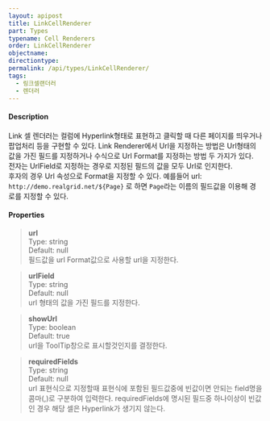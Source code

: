 ```yaml
---
layout: apipost
title: LinkCellRenderer
part: Types
typename: Cell Renderers
order: LinkCellRenderer
objectname: 
directiontype: 
permalink: /api/types/LinkCellRenderer/
tags:
  - 링크셀랜더러
  - 렌더러
---
```



#### Description

Link 셀 렌더러는 컬럼에 Hyperlink형태로 표현하고 클릭할 때 다른 페이지를 띄우거나 팝업처리 등을 구현할 수 있다. Link Renderer에서 Url을 지정하는 방법은 Url형태의 값을 가진 필드를 지정하거나 수식으로 Url Format를 지정하는 방법 두 가지가 있다.   
전자는 UrlField로 지정하는 경우로 지정된 필드의 값을 모두 Url로 인지한다.   
후자의 경우 Url 속성으로 Format을 지정할 수 있다. 예를들어 url: `http://demo.realgrid.net/${Page}` 로 하면 `Page`라는 이름의 필드값을 이용해 경로를 지정할 수 있다.  

#### Properties

> **url**  
> Type: string  
> Default: null  
> 필드값을 url Format값으로 사용할 url을 지정한다.   

> **urlField**  
> Type: string  
> Default: null  
> url 형태의 값을 가진 필드를 지정한다.  

> **showUrl**  
> Type: boolean  
> Default: true  
> url을 ToolTip창으로 표시할것인지를 결정한다.  

> **requiredFields**  
> Type: string  
> Default: null  
> url 표현식으로 지정할때 표현식에 포함된 필드값중에 빈값이면 안되는 field명을 콤마(,)로 구분하여 입력한다. requiredFields에 명시된 필드중 하나이상이 빈값인 경우 해당 셀은 Hyperlink가 생기지 않는다.
